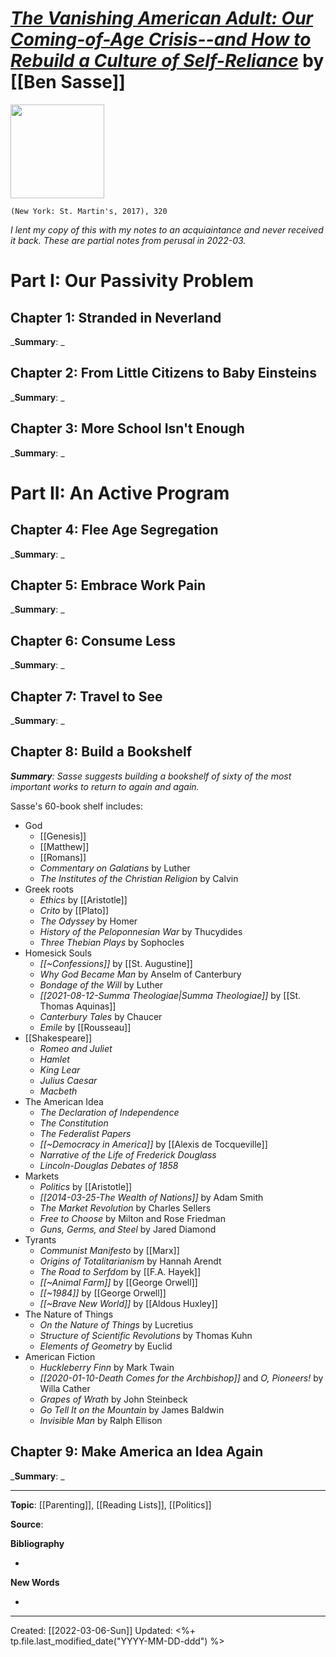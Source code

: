 
# [*The Vanishing American Adult: Our Coming-of-Age Crisis--and How to Rebuild a Culture of Self-Reliance*](https://us.macmillan.com/books/9781250181206/the-vanishing-american-adult) by [[Ben Sasse]]

<img src="https://mpd-biblio-covers.imgix.net/9781250181206.jpg?w=900" width=150>

`(New York: St. Martin's, 2017), 320`

*I lent my copy of this with my notes to an acquiaintance and never received it back. These are partial notes from perusal in 2022-03.*

# Part I: Our Passivity Problem

## Chapter 1: Stranded in Neverland
_**Summary**: _



## Chapter 2: From Little Citizens to Baby Einsteins
_**Summary**: _



## Chapter 3: More School Isn't Enough
_**Summary**: _


# Part II: An Active Program

## Chapter 4: Flee Age Segregation
_**Summary**: _



## Chapter 5: Embrace Work Pain
_**Summary**: _



## Chapter 6: Consume Less
_**Summary**: _



## Chapter 7: Travel to See
_**Summary**: _



## Chapter 8: Build a Bookshelf
_**Summary**: Sasse suggests building a bookshelf of sixty of the most important works to return to again and again._

Sasse's 60-book shelf includes:
- God
	- [[Genesis]]
	- [[Matthew]]
	- [[Romans]]
	- *Commentary on Galatians* by Luther
	- *The Institutes of the Christian Religion* by Calvin
- Greek roots
	- *Ethics* by [[Aristotle]]
	- *Crito* by [[Plato]]
	- *The Odyssey* by Homer
	- *History of the Peloponnesian War* by Thucydides
	- *Three Thebian Plays* by Sophocles
- Homesick Souls
	- *[[~Confessions]]* by [[St. Augustine]]
	- *Why God Became Man* by Anselm of Canterbury
	- *Bondage of the Will* by Luther
	- *[[2021-08-12-Summa Theologiae|Summa Theologiae]]* by [[St. Thomas Aquinas]]
	- *Canterbury Tales* by Chaucer
	- *Emile* by [[Rousseau]]
- [[Shakespeare]]
	- *Romeo and Juliet*
	- *Hamlet*
	- *King Lear*
	- *Julius Caesar*
	- *Macbeth*
- The American Idea
	- *The Declaration of Independence*
	- *The Constitution*
	- *The Federalist Papers*
	- *[[~Democracy in America]]* by [[Alexis de Tocqueville]]
	- *Narrative of the Life of Frederick Douglass*
	- *Lincoln-Douglas Debates of 1858*
- Markets
	- *Politics* by [[Aristotle]]
	- *[[2014-03-25-The Wealth of Nations]]* by Adam Smith
	- *The Market Revolution* by Charles Sellers
	- *Free to Choose* by Milton and Rose Friedman
	- *Guns, Germs, and Steel* by Jared Diamond
- Tyrants
	- *Communist Manifesto* by [[Marx]]
	- *Origins of Totalitarianism* by Hannah Arendt
	- *The Road to Serfdom* by [[F.A. Hayek]]
	- *[[~Animal Farm]]* by [[George Orwell]]
	- *[[~1984]]* by [[George Orwell]]
	- *[[~Brave New World]]* by [[Aldous Huxley]]
- The Nature of Things
	- *On the Nature of Things* by Lucretius
	- *Structure of Scientific Revolutions* by Thomas Kuhn
	- *Elements of Geometry* by Euclid
- American Fiction
	- *Huckleberry Finn* by Mark Twain
	- *[[2020-01-10-Death Comes for the Archbishop]]* and *O, Pioneers!* by Willa Cather
	- *Grapes of Wrath* by John Steinbeck
	- *Go Tell It on the Mountain* by James Baldwin
	- *Invisible Man* by Ralph Ellison

## Chapter 9: Make America an Idea Again
_**Summary**: _


--- 
**Topic**: [[Parenting]], [[Reading Lists]], [[Politics]]

**Source**: 

**Bibliography**

- 

**New Words**

- 

---
Created: [[2022-03-06-Sun]]
Updated: <%+ tp.file.last_modified_date("YYYY-MM-DD-ddd") %>
